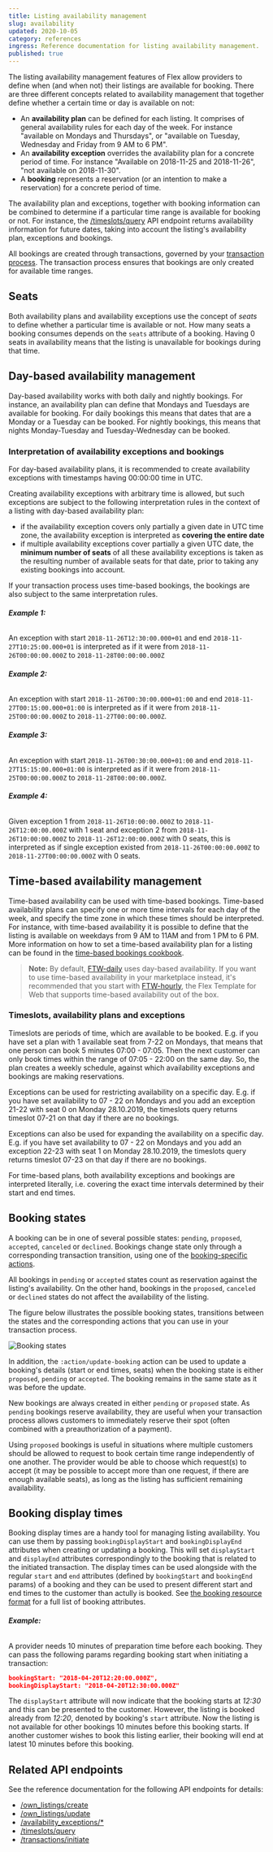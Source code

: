 ```yaml
---
title: Listing availability management
slug: availability
updated: 2020-10-05
category: references
ingress: Reference documentation for listing availability management.
published: true
---
```


The listing availability management features of Flex allow providers to
define when (and when not) their listings are available for booking.
There are three different concepts related to availability management
that together define whether a certain time or day is available on not:

- An **availability plan** can be defined for each listing. It comprises
  of general availability rules for each day of the week. For instance
  "available on Mondays and Thursdays", or "available on Tuesday,
  Wednesday and Friday from 9 AM to 6 PM".
- An **availability exception** overrides the availability plan for a
  concrete period of time. For instance "Available on 2018-11-25 and
  2018-11-26", "not available on 2018-11-30".
- A **booking** represents a reservation (or an intention to make a
  reservation) for a concrete period of time.

The availability plan and exceptions, together with booking information
can be combined to determine if a particular time range is available for
booking or not. For instance, the
[/timeslots/query](https://www.sharetribe.com/api-reference/marketplace.html#query-time-slots)
API endpoint returns availability information for future dates, taking
into account the listing's availability plan, exceptions and bookings.

All bookings are created through transactions, governed by your
[transaction process](/background/transaction-process/). The transaction
process ensures that bookings are only created for available time
ranges.

## Seats

Both availability plans and availability exceptions use the concept of
_seats_ to define whether a particular time is available or not. How
many seats a booking consumes depends on the `seats` attribute of a
booking. Having 0 seats in availability means that the listing is
unavailable for bookings during that time.

## Day-based availability management

Day-based availability works with both daily and nightly bookings. For
instance, an availability plan can define that Mondays and Tuesdays are
available for booking. For daily bookings this means that dates that are
a Monday or a Tuesday can be booked. For nightly bookings, this means
that nights Monday-Tuesday and Tuesday-Wednesday can be booked.

### Interpretation of availability exceptions and bookings

For day-based availability plans, it is recommended to create
availability exceptions with timestamps having 00:00:00 time in UTC.

Creating availability exceptions with arbitrary time is allowed, but
such exceptions are subject to the following interpretation rules in the
context of a listing with day-based availability plan:

- if the availability exception covers only partially a given date in
  UTC time zone, the availability exception is interpreted as **covering
  the entire date**
- if multiple availability exceptions cover partially a given UTC date,
  the **minimum number of seats** of all these availability exceptions
  is taken as the resulting number of available seats for that date,
  prior to taking any existing bookings into account.

If your transaction process uses time-based bookings, the bookings are
also subject to the same interpretation rules.

###### **Example 1:**

An exception with start `2018-11-26T12:30:00.000+01` and end
`2018-11-27T10:25:00.000+01` is interpreted as if it were from
`2018-11-26T00:00:00.000Z` to `2018-11-28T00:00:00.000Z`

###### **Example 2:**

An exception with start `2018-11-26T00:30:00.000+01:00` and end
`2018-11-27T00:15:00.000+01:00` is interpreted as if it were from
`2018-11-25T00:00:00.000Z` to `2018-11-27T00:00:00.000Z`.

###### **Example 3:**

An exception with start `2018-11-26T00:30:00.000+01:00` and end
`2018-11-27T15:15:00.000+01:00` is interpreted as if it were from
`2018-11-25T00:00:00.000Z` to `2018-11-28T00:00:00.000Z`.

###### **Example 4:**

Given exception 1 from `2018-11-26T10:00:00.000Z` to
`2018-11-26T12:00:00.000Z` with 1 seat and exception 2 from
`2018-11-26T10:00:00.000Z` to `2018-11-26T12:00:00.000Z` with 0 seats,
this is interpreted as if single exception existed from
`2018-11-26T00:00:00.000Z` to `2018-11-27T00:00:00.000Z` with 0 seats.

## Time-based availability management

Time-based availability can be used with time-based bookings. Time-based
availability plans can specify one or more time intervals for each day
of the week, and specify the time zone in which these times should be
interpreted. For instance, with time-based availability it is possible
to define that the listing is available on weekdays from 9 AM to 11AM
and from 1 PM to 6 PM. More information on how to set a time-based
availability plan for a listing can be found in the
[time-based bookings cookbook](/cookbook-transaction-process/enable-time-based-bookings-into-use/).

> **Note:** By default,
> [FTW-daily](https://github.com/sharetribe/ftw-daily/)
> uses day-based availability. If you want to use time-based
> availability in your marketplace instead, it's recommended that you
> start with [FTW-hourly](https://github.com/sharetribe/ftw-hourly), the
> Flex Template for Web that supports time-based availability out of the
> box.

### Timeslots, availability plans and exceptions

Timeslots are periods of time, which are available to be booked. E.g. if
you have set a plan with 1 available seat from 7-22 on Mondays, that
means that one person can book 5 minutes 07:00 - 07:05. Then the next
customer can only book times within the range of 07:05 - 22:00 on the
same day. So, the plan creates a weekly schedule, against which
availability exceptions and bookings are making reservations.

Exceptions can be used for restricting availability on a specific day.
E.g. if you have set availability to 07 - 22 on Mondays and you add an
exception 21-22 with seat 0 on Monday 28.10.2019, the timeslots query
returns timeslot 07-21 on that day if there are no bookings.

Exceptions can also be used for expanding the availability on a specific
day. E.g. if you have set availability to 07 - 22 on Mondays and you add
an exception 22-23 with seat 1 on Monday 28.10.2019, the timeslots query
returns timeslot 07-23 on that day if there are no bookings.

For time-based plans, both availability exceptions and bookings are
interpreted literally, i.e. covering the exact time intervals determined
by their start and end times.

## Booking states

A booking can be in one of several possible states: `pending`,
`proposed`, `accepted`, `canceled` or `declined`. Bookings change state
only through a corresponding transaction transition, using one of the
[booking-specific actions](/references/transaction-process-actions/#bookings).

All bookings in `pending` or `accepted` states count as reservation
against the listing's availability. On the other hand, bookings in the
`proposed`, `canceled` or `declined` states do not affect the
availability of the listing.

The figure below illustrates the possible booking states, transitions
between the states and the corresponding actions that you can use in
your transaction process.

![Booking states](./booking-states.png)

In addition, the `:action/update-booking` action can be used to update a
booking's details (start or end times, seats) when the booking state is
either `proposed`, `pending` or `accepted`. The booking remains in the
same state as it was before the update.

New bookings are always created in either `pending` or `proposed` state.
As `pending` bookings reserve availability, they are useful when your
transaction process allows customers to immediately reserve their spot
(often combined with a preauthorization of a payment).

Using `proposed` bookings is useful in situations where multiple
customers should be allowed to request to book certain time range
independently of one another. The provider would be able to choose which
request(s) to accept (it may be possible to accept more than one
request, if there are enough available seats), as long as the listing
has sufficient remaining availability.

## Booking display times

Booking display times are a handy tool for managing listing
availability. You can use them by passing `bookingDisplayStart` and
`bookingDisplayEnd` attributes when creating or updating a booking. This
will set `displayStart` and `displayEnd` attributes correspondingly to
the booking that is related to the initiated transaction. The display
times can be used alongside with the regular `start` and `end`
attributes (defined by `bookingStart` and `bookingEnd` params) of a
booking and they can be used to present different start and end times to
the customer than actully is booked. See
[the booking resource format](https://www.sharetribe.com/api-reference/marketplace.html#booking-resource-format)
for a full list of booking attributes.

###### **Example:**

A provider needs 10 minutes of preparation time before each booking.
They can pass the following params regarding booking start when
initiating a transaction:

```json
bookingStart: "2018-04-20T12:20:00.000Z",
bookingDisplayStart: "2018-04-20T12:30:00.000Z"
```

The `displayStart` attribute will now indicate that the booking starts
at _12:30_ and this can be presented to the customer. However, the
listing is booked already from _12:20_, denoted by booking's `start`
attribute. Now the listing is not available for other bookings 10
minutes before this booking starts. If another customer wishes to book
this listing earlier, their booking will end at latest 10 minutes before
this booking.

## Related API endpoints

See the reference documentation for the following API endpoints for
details:

- [/own_listings/create](https://www.sharetribe.com/api-reference/marketplace.html#create-listing)
- [/own_listings/update](https://www.sharetribe.com/api-reference/marketplace.html#update-listing)
- [/availability_exceptions/\*](https://www.sharetribe.com/api-reference/marketplace.html#availability-exceptions)
- [/timeslots/query](https://www.sharetribe.com/api-reference/marketplace.html#query-time-slots)
- [/transactions/initiate](https://www.sharetribe.com/api-reference/marketplace.html#initiate-transaction)
